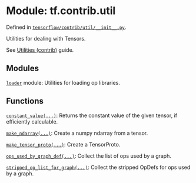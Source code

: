 <div itemscope itemtype="http://developers.google.com/ReferenceObject">
<meta itemprop="name" content="tf.contrib.util" />
</div>

# Module: tf.contrib.util



Defined in [`tensorflow/contrib/util/__init__.py`](https://www.tensorflow.org/code/tensorflow/contrib/util/__init__.py).

Utilities for dealing with Tensors.

See [Utilities (contrib)](../../../../api_guides/python/contrib.util.md) guide.


## Modules

[`loader`](../../tf/contrib/util/loader.md) module: Utilities for loading op libraries.

## Functions

[`constant_value(...)`](../../tf/contrib/util/constant_value.md): Returns the constant value of the given tensor, if efficiently calculable.

[`make_ndarray(...)`](../../tf/make_ndarray.md): Create a numpy ndarray from a tensor.

[`make_tensor_proto(...)`](../../tf/make_tensor_proto.md): Create a TensorProto.

[`ops_used_by_graph_def(...)`](../../tf/contrib/util/ops_used_by_graph_def.md): Collect the list of ops used by a graph.

[`stripped_op_list_for_graph(...)`](../../tf/contrib/util/stripped_op_list_for_graph.md): Collect the stripped OpDefs for ops used by a graph.

